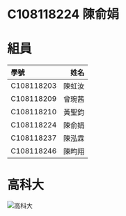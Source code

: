 # C108118224 陳俞娟
# 組員
| 學號 | 姓名  |
|:-------------|----------------:|
|  C108118203 |  陳虹汝|
|  C108118209 |  曾琬茜|
|  C108118210 |  黃聖鈞|
|  C108118224 |  陳俞娟|
|  C108118237 |  陳泓霖|
|  C108118246 |  陳畇翔|

# 高科大
![高科大](https://www.nkust.edu.tw/var/file/0/1000/img/513/182513897.png)
